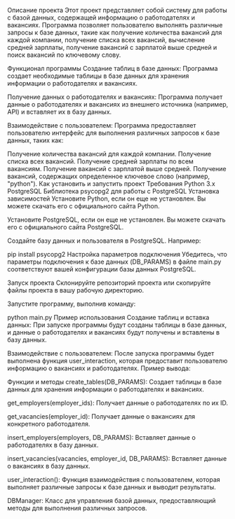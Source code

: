 Описание проекта
Этот проект представляет собой систему для работы с базой данных, содержащей информацию о работодателях и вакансиях. Программа позволяет пользователю выполнять различные запросы к базе данных, такие как получение количества вакансий для каждой компании, получение списка всех вакансий, вычисление средней зарплаты, получение вакансий с зарплатой выше средней и поиск вакансий по ключевому слову.

Функционал программы
Создание таблиц в базе данных:
Программа создает необходимые таблицы в базе данных для хранения информации о работодателях и вакансиях.

Получение данных о работодателях и вакансиях:
Программа получает данные о работодателях и вакансиях из внешнего источника (например, API) и вставляет их в базу данных.

Взаимодействие с пользователем:
Программа предоставляет пользователю интерфейс для выполнения различных запросов к базе данных, таких как:

Получение количества вакансий для каждой компании.
Получение списка всех вакансий.
Получение средней зарплаты по всем вакансиям.
Получение вакансий с зарплатой выше средней.
Получение вакансий, содержащих определенное ключевое слово (например, "python").
Как установить и запустить проект
Требования
Python 3.x
PostgreSQL
Библиотека psycopg2 для работы с PostgreSQL
Установка зависимостей
Установите Python, если он еще не установлен. Вы можете скачать его с официального сайта Python.

Установите PostgreSQL, если он еще не установлен. Вы можете скачать его с официального сайта PostgreSQL.

Создайте базу данных и пользователя в PostgreSQL. Например:

pip install psycopg2
Настройка параметров подключения
Убедитесь, что параметры подключения к базе данных (DB_PARAMS) в файле main.py соответствуют вашей конфигурации базы данных PostgreSQL.

Запуск проекта
Склонируйте репозиторий проекта или скопируйте файлы проекта в вашу рабочую директорию.

Запустите программу, выполнив команду:


python main.py
Пример использования
Создание таблиц и вставка данных:
При запуске программы будут созданы таблицы в базе данных, и данные о работодателях и вакансиях будут получены и вставлены в базу данных.

Взаимодействие с пользователем:
После запуска программы будет выполнена функция user_interaction, которая предоставит пользователю информацию о вакансиях и работодателях. Пример вывода:

Функции и методы
create_tables(DB_PARAMS):
Создает таблицы в базе данных для хранения информации о работодателях и вакансиях.

get_employers(employer_ids):
Получает данные о работодателях по их ID.

get_vacancies(employer_id):
Получает данные о вакансиях для конкретного работодателя.

insert_employers(employers, DB_PARAMS):
Вставляет данные о работодателях в базу данных.

insert_vacancies(vacancies, employer_id, DB_PARAMS):
Вставляет данные о вакансиях в базу данных.

user_interaction():
Функция взаимодействия с пользователем, которая выполняет различные запросы к базе данных и выводит результаты.

DBManager:
Класс для управления базой данных, предоставляющий методы для выполнения различных запросов.

